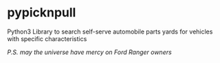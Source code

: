 # pypicknpull
Python3 Library to search self-serve automobile parts yards for vehicles with specific characteristics

*P.S. may the universe have mercy on Ford Ranger owners*

